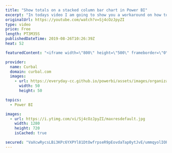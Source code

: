 ```yaml
---
title: "Show totals on a stacked column bar chart in Power BI"
excerpt: "In todays video I am going to show you a workaround on how to show totals on a stacked column bar chart in Power BI.  #powerbi #curbal   Link to Reza Rad's blog: https://radacad.com/showing-the-total-value-in-stacked-column-chart-in-power-bi   Here you can download all the pbix files: https://curbal.com/donwload-center"
originalUrl: https://youtube.com/watch?v=Sj4cOzJpyZI
type: video
price: Free
length: PT3M35S
publishedDateTime: 2019-08-26T10:26:39Z
heat: 52

featuredContent: "<iframe width=\"800\" height=\"500\" frameborder=\"0\" src=\"https://www.youtube.com/embed/Sj4cOzJpyZI\" allow=\"accelerometer; autoplay; encrypted-media; gyroscope; picture-in-picture\" allowfullscreen></iframe>"

provider:
  name: Curbal
  domain: curbal.com
  images:
    - url: https://everyday-cc.github.io/powerbi/assets/images/organizations/curbal.com-50x50.jpg
      width: 50
      height: 50

topics:
  - Power BI

images:
  - url: https://i.ytimg.com/vi/Sj4cOzJpyZI/maxresdefault.jpg
    width: 1280
    height: 720
    isCached: true

secured: "VaXcwRycsLBi3KPc6YXPYl81DtOwfrpseR9pEovdaTap0ytJvE/ummqyolIOPrCMxd37p9iSmbpI1p2liOvtaHMPAC18N5d7zY7K+tAwVtt3+zxG5m8ZS60yarglxh11x/mBcL3OITn6C4FI0Lge4hZnHbrGjbY1c5qp0169PfjX9iDt5QfV/6ip5sI+dNlPlyAuI6FDIW5qmRXb1xcFPz1WQ4uN9YClr7rSqD7UBDQHKO/y+K+rxN3BGV98qeG6zs+cUjxmHkRngyJXePdlTXiBBrrgnqRlySzOye2slgfmV0HAvfXvBZ+7LE2QSud0gpxw447AViJjV4T7yULOiMkxc+a2RkVXadMKW2XAwhGLcMIqanUG4L4jzsiBKk0noRIzaL7iv0yhVJHiPJKq57oXpv/9bnyT9DCHIWHZ9y8=;xSVVpG+W+lmLArdGgQJKHQ=="
---
```


